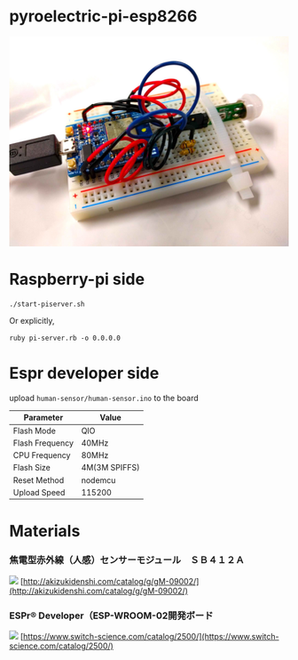 # pyroelectric-pi-esp8266

![](image.jpeg)

# Raspberry-pi side
```
./start-piserver.sh
```
Or explicitly,

```
ruby pi-server.rb -o 0.0.0.0
```
# Espr developer side
upload `human-sensor/human-sensor.ino` to the board

| Parameter | Value |
| ------------- | ------------- |
|Flash Mode	    |QIO|
|Flash Frequency	 |40MHz|
|CPU Frequency	|80MHz|
|Flash Size	|4M(3M SPIFFS)|
|Reset Method	|nodemcu|
|Upload Speed	|115200|

# Materials
### 焦電型赤外線（人感）センサーモジュール　ＳＢ４１２Ａ
![](http://akizukidenshi.com/img/goods/L/M-09002.jpg)
[http://akizukidenshi.com/catalog/g/gM-09002/](http://akizukidenshi.com/catalog/g/gM-09002/)

### ESPr® Developer（ESP-WROOM-02開発ボード
![](https://docid81hrs3j1.cloudfront.net/contents/large/25001_tTK67dP.jpg)
[https://www.switch-science.com/catalog/2500/](https://www.switch-science.com/catalog/2500/)
